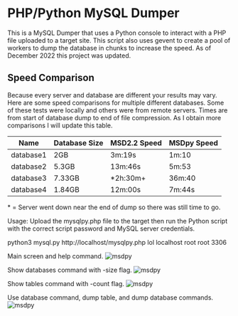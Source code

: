 # PHP/Python MySQL Dumper

This is a MySQL Dumper that uses a Python console to interact with a PHP file uploaded to a target site. This script also uses gevent to create a pool of workers to dump the database in chunks to increase the speed. As of December 2022 this project was updated.

## Speed Comparison
Because every server and database are different your results may vary. Here are some speed comparisons for multiple different databases. Some of these tests were locally and others were from remote servers. Times are from start of database dump
to end of file compression. As I obtain more comparisons I will update this table. 

| Name | Database Size | MSD2.2 Speed | MSDpy Speed |
| --- | --- | --- | --- |
| database1 | 2GB | 3m:19s | 1m:10 |
| database2 | 5.3GB | 13m:46s | 5m:53 |
| database3 | 7.33GB | *2h:30m+ | 36m:40 |
| database4 | 1.84GB | 12m:00s | 7m:44s |

\* = Server went down near the end of dump so there was still time to go. 

Usage:
Upload the mysqlpy.php file to the target then run the Python script with the correct script password and MySQL server credentials. 

python3 mysql.py http://localhost/mysqlpy.php lol localhost root root 3306

Main screen and help command.
![msdpy](https://i.imgur.com/OWpo7XE.png)

Show databases command with -size flag.
![msdpy](https://i.imgur.com/TnCKt8a.png)

Show tables command with -count flag.
![msdpy](https://i.imgur.com/WXmZJJ9.png)

Use database command, dump table, and dump database commands.
![msdpy](https://i.imgur.com/c635777.png)
